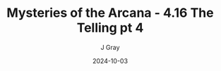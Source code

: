 ---
title: 'Mysteries of the Arcana - 4.16 The Telling pt 4'
alt: 'Mysteries of the Arcana'
date: '2024-10-03'
author: 'J Gray'
artist: 'Gennifer'
---